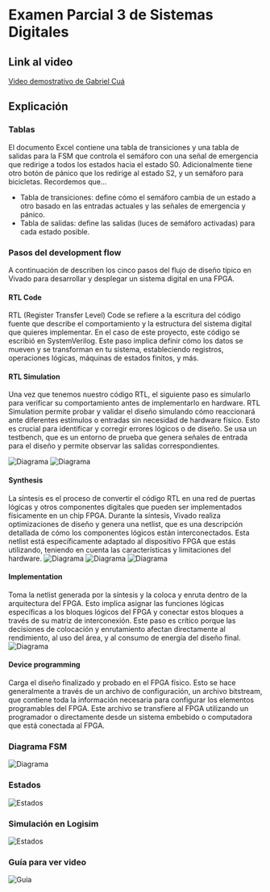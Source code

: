 # Examen Parcial 3 de Sistemas Digitales

## Link al video

[Video demostrativo de Gabriel Cuá](URL)

## Explicación

### Tablas

El documento Excel contiene una tabla de transiciones y una tabla de salidas para la FSM que controla el semáforo con una señal de emergencia que redirige a todos los estados hacia el estado S0. Adicionalmente tiene otro botón de pánico que los redirige al estado S2, y un semáforo para bicicletas. Recordemos que...

- Tabla de transiciones: define cómo el semáforo cambia de un estado a otro basado en las entradas actuales y las señales de emergencia y pánico.
- Tabla de salidas: define las salidas (luces de semáforo activadas) para cada estado posible.

### Pasos del development flow

A continuación de describen los cinco pasos del flujo de diseño típico en Vivado para desarrollar y desplegar un sistema digital en una FPGA.

#### RTL Code
RTL (Register Transfer Level) Code se refiere a la escritura del código fuente que describe el comportamiento y la estructura del sistema digital que quieres implementar. En el caso de este proyecto, este código se escribió en SystemVerilog. Este paso implica definir cómo los datos se mueven y se transforman en tu sistema, estableciendo registros, operaciones lógicas, máquinas de estados finitos, y más.

#### RTL Simulation
Una vez que tenemos nuestro código RTL, el siguiente paso es simularlo para verificar su comportamiento antes de implementarlo en hardware. RTL Simulation permite probar y validar el diseño simulando cómo reaccionará ante diferentes estímulos o entradas sin necesidad de hardware físico. Esto es crucial para identificar y corregir errores lógicos o de diseño. Se usa un testbench, que es un entorno de prueba que genera señales de entrada para el diseño y permite observar las salidas correspondientes.

![Diagrama](https://github.com/GabrielCua11/MyFSM/blob/main/rtlsim1.png)
![Diagrama](https://github.com/GabrielCua11/MyFSM/blob/main/rtlsim2.png)

#### Synthesis
La síntesis es el proceso de convertir el código RTL en una red de puertas lógicas y otros componentes digitales que pueden ser implementados físicamente en un chip FPGA. Durante la síntesis, Vivado realiza optimizaciones de diseño y genera una netlist, que es una descripción detallada de cómo los componentes lógicos están interconectados. Esta netlist está específicamente adaptado al dispositivo FPGA que estás utilizando, teniendo en cuenta las características y limitaciones del hardware.
![Diagrama](https://github.com/GabrielCua11/MyFSM/blob/main/synthesis1.png)
![Diagrama](https://github.com/GabrielCua11/MyFSM/blob/main/synthesis2.png)
![Diagrama](https://github.com/GabrielCua11/MyFSM/blob/main/synthesis3.png)

#### Implementation
Toma la netlist generada por la síntesis y la coloca y enruta dentro de la arquitectura del FPGA. Esto implica asignar las funciones lógicas específicas a los bloques lógicos del FPGA y conectar estos bloques a través de su matriz de interconexión. Este paso es crítico porque las decisiones de colocación y enrutamiento afectan directamente al rendimiento, al uso del área, y al consumo de energía del diseño final.
![Diagrama](https://github.com/GabrielCua11/MyFSM/blob/main/implementation.png)

#### Device programming
Carga el diseño finalizado y probado en el FPGA físico. Esto se hace generalmente a través de un archivo de configuración, un archivo bitstream, que contiene toda la información necesaria para configurar los elementos programables del FPGA. Este archivo se transfiere al FPGA utilizando un programador o directamente desde un sistema embebido o computadora que está conectada al FPGA.

### Diagrama FSM
![Diagrama](https://github.com/GabrielCua11/MyFSM/blob/main/diagrama.png)

### Estados
![Estados](https://github.com/GabrielCua11/MyFSM/blob/main/estados.png)

### Simulación en Logisim
![Estados](https://github.com/GabrielCua11/MyFSM/blob/main/logisim.png)

### Guía para ver video
![Guía](https://github.com/GabrielCua11/MyFSM/blob/main/guia.png)
